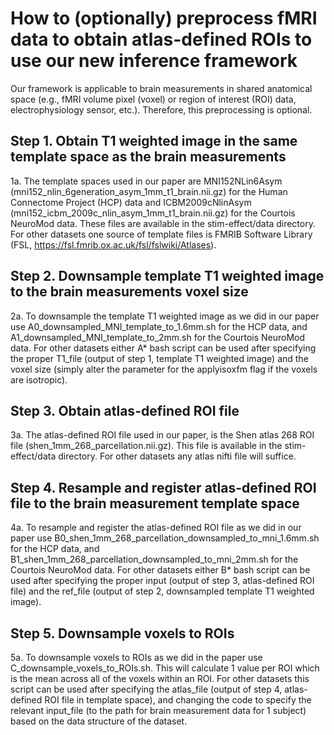 # How to (optionally) preprocess fMRI data to obtain atlas-defined ROIs to use our new inference framework 
Our framework is applicable to brain measurements in shared anatomical space (e.g., fMRI volume pixel (voxel) or region of interest (ROI) data, electrophysiology sensor, etc.). Therefore, this preprocessing is optional. 

## Step 1. Obtain T1 weighted image in the same template space as the brain measurements
1a. The template spaces used in our paper are MNI152NLin6Asym (mni152_nlin_6generation_asym_1mm_t1_brain.nii.gz) for the Human Connectome Project (HCP) data and ICBM2009cNlinAsym (mni152_icbm_2009c_nlin_asym_1mm_t1_brain.nii.gz) for the Courtois NeuroMod data. These files are available in the stim-effect/data directory. For other datasets one source of template files is FMRIB Software Library (FSL, https://fsl.fmrib.ox.ac.uk/fsl/fslwiki/Atlases).

## Step 2. Downsample template T1 weighted image to the brain measurements voxel size
2a. To downsample the template T1 weighted image as we did in our paper use A0_downsampled_MNI_template_to_1.6mm.sh for the HCP data, and A1_downsampled_MNI_template_to_2mm.sh for the Courtois NeuroMod data. For other datasets either A* bash script can be used after specifying the proper T1_file (output of step 1, template T1 weighted image) and the voxel size (simply alter the parameter for the applyisoxfm flag if the voxels are isotropic).

## Step 3. Obtain atlas-defined ROI file
3a. The atlas-defined ROI file used in our paper, is the Shen atlas 268 ROI file (shen_1mm_268_parcellation.nii.gz). This file is available in the stim-effect/data directory. For other datasets any atlas nifti file will suffice. 

## Step 4. Resample and register atlas-defined ROI file to the brain measurement template space
4a. To resample and register the atlas-defined ROI file as we did in our paper use B0_shen_1mm_268_parcellation_downsampled_to_mni_1.6mm.sh for the HCP data, and B1_shen_1mm_268_parcellation_downsampled_to_mni_2mm.sh for the Courtois NeuroMod data. For other datasets either B* bash script can be used after specifying the proper input (output of step 3, atlas-defined ROI file) and the ref_file (output of step 2, downsampled template T1 weighted image).

## Step 5. Downsample voxels to ROIs
5a. To downsample voxels to ROIs as we did in the paper use C_downsample_voxels_to_ROIs.sh. This will calculate 1 value per ROI which is the mean across all of the voxels within an ROI. For other datasets this script can be used after specifying the atlas_file (output of step 4, atlas-defined ROI file in template space), and changing the code to specify the relevant input_file (to the path for brain measurement data for 1 subject) based on the data structure of the dataset.
